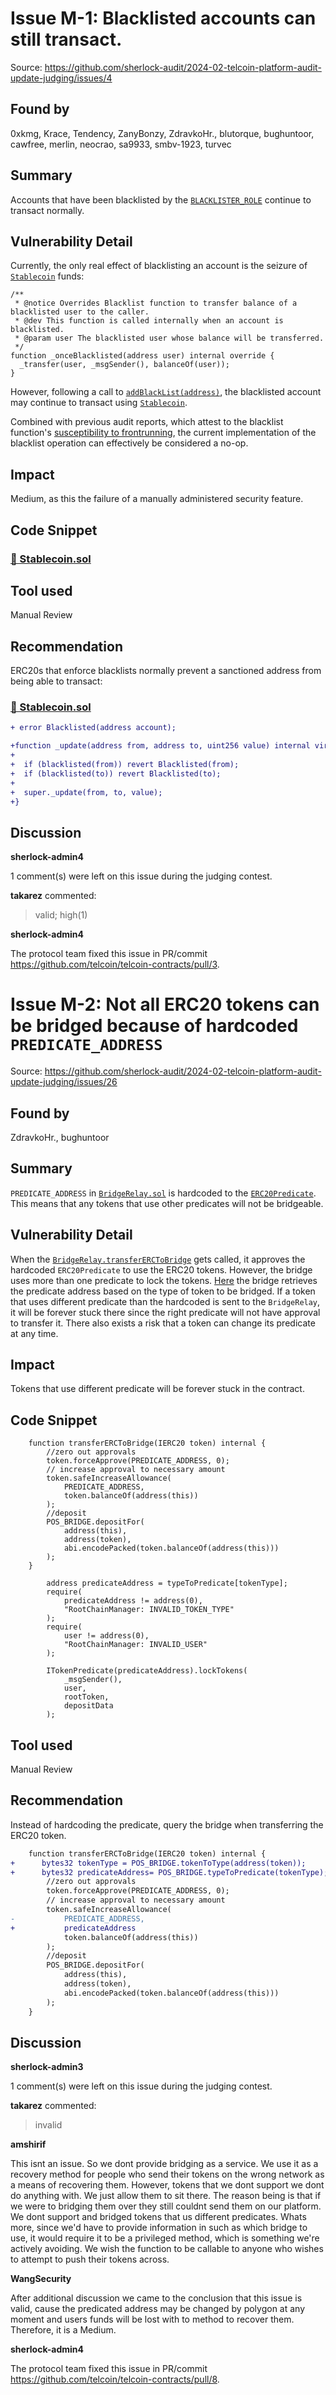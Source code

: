 # Issue M-1: Blacklisted accounts can still transact. 

Source: https://github.com/sherlock-audit/2024-02-telcoin-platform-audit-update-judging/issues/4 

## Found by 
0xkmg, Krace, Tendency, ZanyBonzy, ZdravkoHr., blutorque, bughuntoor, cawfree, merlin, neocrao, sa9933, smbv-1923, turvec
## Summary

Accounts that have been blacklisted by the [`BLACKLISTER_ROLE`](https://github.com/sherlock-audit/2024-02-telcoin-platform-audit-update/blob/21920190e0772afa18e7f856a036fea3ef5b9635/telcoin-contracts/contracts/util/abstract/Blacklist.sol#L32) continue to transact normally.

## Vulnerability Detail

Currently, the only real effect of blacklisting an account is the seizure of [`Stablecoin`](https://github.com/sherlock-audit/2024-02-telcoin-platform-audit-update/blob/main/telcoin-contracts/contracts/stablecoin/Stablecoin.sol) funds:

```solidity
/**
 * @notice Overrides Blacklist function to transfer balance of a blacklisted user to the caller.
 * @dev This function is called internally when an account is blacklisted.
 * @param user The blacklisted user whose balance will be transferred.
 */
function _onceBlacklisted(address user) internal override {
  _transfer(user, _msgSender(), balanceOf(user));
}
```

However, following a call to [`addBlackList(address)`](https://github.com/sherlock-audit/2024-02-telcoin-platform-audit-update/blob/21920190e0772afa18e7f856a036fea3ef5b9635/telcoin-contracts/contracts/util/abstract/Blacklist.sol#L72C14-L72C26), the blacklisted account may continue to transact using [`Stablecoin`](https://github.com/sherlock-audit/2024-02-telcoin-platform-audit-update/blob/main/telcoin-contracts/contracts/stablecoin/Stablecoin.sol).

Combined with previous audit reports, which attest to the blacklist function's [susceptibility to frontrunning](https://github.com/sherlock-audit/2023-02-telcoin-judging/issues/43), the current implementation of the blacklist operation can effectively be considered a no-op.

## Impact

Medium, as this the failure of a manually administered security feature.

## Code Snippet

### [📄 Stablecoin.sol](https://github.com/sherlock-audit/2024-02-telcoin-platform-audit-update/blob/main/telcoin-contracts/contracts/stablecoin/Stablecoin.sol)

## Tool used

Manual Review

## Recommendation

ERC20s that enforce blacklists normally prevent a sanctioned address from being able to transact:

### [📄 Stablecoin.sol](https://github.com/sherlock-audit/2024-02-telcoin-platform-audit-update/blob/main/telcoin-contracts/contracts/stablecoin/Stablecoin.sol)

```diff
+ error Blacklisted(address account);

+function _update(address from, address to, uint256 value) internal virtual override {
+
+  if (blacklisted(from)) revert Blacklisted(from); 
+  if (blacklisted(to)) revert Blacklisted(to);
+
+  super._update(from, to, value);
+}
```



## Discussion

**sherlock-admin4**

1 comment(s) were left on this issue during the judging contest.

**takarez** commented:
>  valid; high(1)



**sherlock-admin4**

The protocol team fixed this issue in PR/commit https://github.com/telcoin/telcoin-contracts/pull/3.

# Issue M-2: Not all ERC20 tokens can be bridged because of hardcoded `PREDICATE_ADDRESS` 

Source: https://github.com/sherlock-audit/2024-02-telcoin-platform-audit-update-judging/issues/26 

## Found by 
ZdravkoHr., bughuntoor
## Summary
`PREDICATE_ADDRESS` in [`BridgeRelay.sol`](https://github.com/sherlock-audit/2024-02-telcoin-platform-audit-update/blob/21920190e0772afa18e7f856a036fea3ef5b9635/telcoin-contracts/contracts/bridge/BridgeRelay.sol#L32) is hardcoded to the [`ERC20Predicate`](https://github.com/maticnetwork/pos-portal/blob/master/contracts/root/TokenPredicates/ERC20Predicate.sol). This means that any tokens that use other predicates will not be bridgeable.

## Vulnerability Detail
When the [`BridgeRelay.transferERCToBridge`](https://github.com/sherlock-audit/2024-02-telcoin-platform-audit-update/blob/21920190e0772afa18e7f856a036fea3ef5b9635/telcoin-contracts/contracts/bridge/BridgeRelay.sol#L67-L81) gets called, it approves the hardcoded `ERC20Predicate` to use the ERC20 tokens. However, the bridge uses more than one predicate to lock the tokens. [Here](https://github.com/maticnetwork/pos-portal/blob/d6c21182b1c379a858cf4cf23d34837b199e4908/contracts/root/RootChainManager/RootChainManager.sol#L302) the bridge retrieves the predicate address based on the type of token to be bridged. If a token that uses different predicate than the hardcoded is sent to the `BridgeRelay`, it will be forever stuck there since the right predicate will not have approval to transfer it. There also exists a risk that a token can change its predicate at any time.

## Impact
Tokens that use different predicate will be forever stuck in the contract.

## Code Snippet
```solidity
    function transferERCToBridge(IERC20 token) internal {
        //zero out approvals
        token.forceApprove(PREDICATE_ADDRESS, 0);
        // increase approval to necessary amount
        token.safeIncreaseAllowance(
            PREDICATE_ADDRESS,
            token.balanceOf(address(this))
        );
        //deposit
        POS_BRIDGE.depositFor(
            address(this),
            address(token),
            abi.encodePacked(token.balanceOf(address(this)))
        );
    }
```

```solidity
        address predicateAddress = typeToPredicate[tokenType];
        require(
            predicateAddress != address(0),
            "RootChainManager: INVALID_TOKEN_TYPE"
        );
        require(
            user != address(0),
            "RootChainManager: INVALID_USER"
        );

        ITokenPredicate(predicateAddress).lockTokens(
            _msgSender(),
            user,
            rootToken,
            depositData
        );
```
## Tool used

Manual Review

## Recommendation
Instead of hardcoding the predicate, query the bridge when transferring the ERC20 token.
```diff
    function transferERCToBridge(IERC20 token) internal {
+      bytes32 tokenType = POS_BRIDGE.tokenToType(address(token));
+      bytes32 predicateAddress= POS_BRIDGE.typeToPredicate(tokenType);
        //zero out approvals
        token.forceApprove(PREDICATE_ADDRESS, 0);
        // increase approval to necessary amount
        token.safeIncreaseAllowance(
-           PREDICATE_ADDRESS,
+           predicateAddress
            token.balanceOf(address(this))
        );
        //deposit
        POS_BRIDGE.depositFor(
            address(this),
            address(token),
            abi.encodePacked(token.balanceOf(address(this)))
        );
    }
```



## Discussion

**sherlock-admin3**

1 comment(s) were left on this issue during the judging contest.

**takarez** commented:
>  invalid



**amshirif**

This isnt an issue. So we dont provide bridging as a service. We use it as a recovery method for people who send their tokens on the wrong network as a means of recovering them. However, tokens that we dont support we dont do anything with. We just allow them to sit there. The reason being is that if we were to bridging them over they still couldnt send them on our platform. We dont support and bridged tokens that us different predicates. Whats more, since we'd have to provide information in such as which bridge to use, it would require it to be a privileged method, which is something we're actively avoiding. We wish the function to be callable to anyone who wishes to attempt to push their tokens across.

**WangSecurity**

After additional discussion we came to the conclusion that this issue is valid, cause the predicated address may be changed by polygon at any moment and users funds will be lost with to method to recover them.
Therefore, it is a Medium.

**sherlock-admin4**

The protocol team fixed this issue in PR/commit https://github.com/telcoin/telcoin-contracts/pull/8.

